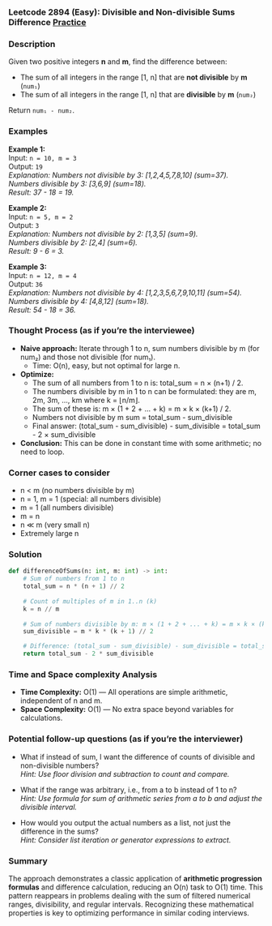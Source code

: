 ### Leetcode 2894 (Easy): Divisible and Non-divisible Sums Difference [Practice](https://leetcode.com/problems/divisible-and-non-divisible-sums-difference)

### Description  
Given two positive integers **n** and **m**, find the difference between:
- The sum of all integers in the range \[1, n\] that are **not divisible** by **m** (`num₁`)
- The sum of all integers in the range \[1, n\] that are **divisible** by **m** (`num₂`)

Return `num₁ - num₂`.

### Examples  

**Example 1:**  
Input: `n = 10, m = 3`  
Output: `19`  
*Explanation: Numbers not divisible by 3: \[1,2,4,5,7,8,10\] (sum=37).  
Numbers divisible by 3: \[3,6,9\] (sum=18).  
Result: 37 - 18 = 19.*

**Example 2:**  
Input: `n = 5, m = 2`  
Output: `3`  
*Explanation: Numbers not divisible by 2: \[1,3,5\] (sum=9).  
Numbers divisible by 2: \[2,4\] (sum=6).  
Result: 9 - 6 = 3.*

**Example 3:**  
Input: `n = 12, m = 4`  
Output: `36`  
*Explanation: Numbers not divisible by 4: \[1,2,3,5,6,7,9,10,11\] (sum=54).  
Numbers divisible by 4: \[4,8,12\] (sum=18).  
Result: 54 - 18 = 36.*

### Thought Process (as if you’re the interviewee)  
- **Naive approach:** Iterate through 1 to n, sum numbers divisible by m (for num₂) and those not divisible (for num₁).  
    - Time: O(n), easy, but not optimal for large n.
- **Optimize:**  
    - The sum of all numbers from 1 to n is: total_sum = n × (n+1) / 2.
    - The numbers divisible by m in 1 to n can be formulated: they are m, 2m, 3m, ..., km where k = ⌊n/m⌋.
    - The sum of these is: m × (1 + 2 + ... + k) = m × k × (k+1) / 2.
    - Numbers not divisible by m sum = total_sum - sum_divisible
    - Final answer: (total_sum - sum_divisible) - sum_divisible = total_sum - 2 × sum_divisible
- **Conclusion:** This can be done in constant time with some arithmetic; no need to loop.

### Corner cases to consider  
- n < m (no numbers divisible by m)
- n = 1, m = 1 (special: all numbers divisible)
- m = 1 (all numbers divisible)
- m = n
- n ≪ m (very small n)
- Extremely large n

### Solution

```python
def differenceOfSums(n: int, m: int) -> int:
    # Sum of numbers from 1 to n
    total_sum = n * (n + 1) // 2
    
    # Count of multiples of m in 1..n (k)
    k = n // m
    
    # Sum of numbers divisible by m: m × (1 + 2 + ... + k) = m × k × (k+1) // 2
    sum_divisible = m * k * (k + 1) // 2

    # Difference: (total_sum - sum_divisible) - sum_divisible = total_sum - 2 × sum_divisible
    return total_sum - 2 * sum_divisible
```

### Time and Space complexity Analysis  

- **Time Complexity:** O(1) — All operations are simple arithmetic, independent of n and m.
- **Space Complexity:** O(1) — No extra space beyond variables for calculations.

### Potential follow-up questions (as if you’re the interviewer)  

- What if instead of sum, I want the difference of counts of divisible and non-divisible numbers?  
  *Hint: Use floor division and subtraction to count and compare.*

- What if the range was arbitrary, i.e., from a to b instead of 1 to n?  
  *Hint: Use formula for sum of arithmetic series from a to b and adjust the divisible interval.*

- How would you output the actual numbers as a list, not just the difference in the sums?  
  *Hint: Consider list iteration or generator expressions to extract.*

### Summary
The approach demonstrates a classic application of **arithmetic progression formulas** and difference calculation, reducing an O(n) task to O(1) time. This pattern reappears in problems dealing with the sum of filtered numerical ranges, divisibility, and regular intervals. Recognizing these mathematical properties is key to optimizing performance in similar coding interviews.
